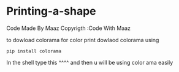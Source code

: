 # Printing-a-shape


Code Made By Maaz
Copyrigth :Code With Maaz

to dowload colorama for color print dowlaod colorama using 

```
pip install colorama
```
 
 In the shell type this ^^^^ and then u will be using color ama easily 
